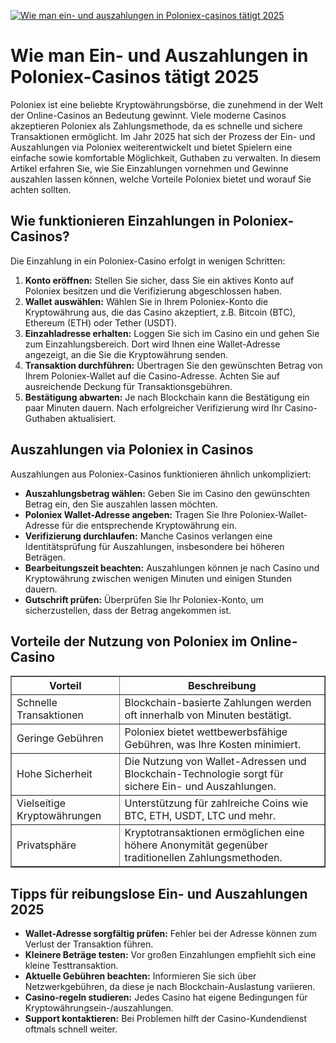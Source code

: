 [![Wie man ein- und auszahlungen in Poloniex-casinos tätigt 2025](https://123-caf.pages.dev/gitsignup.png)](https://vrmoo.ru/Bt82HjjY)

<h1>Wie man Ein- und Auszahlungen in Poloniex-Casinos tätigt 2025</h1>  <p>Poloniex ist eine beliebte Kryptowährungsbörse, die zunehmend in der Welt der Online-Casinos an Bedeutung gewinnt. Viele moderne Casinos akzeptieren Poloniex als Zahlungsmethode, da es schnelle und sichere Transaktionen ermöglicht. Im Jahr 2025 hat sich der Prozess der Ein- und Auszahlungen via Poloniex weiterentwickelt und bietet Spielern eine einfache sowie komfortable Möglichkeit, Guthaben zu verwalten. In diesem Artikel erfahren Sie, wie Sie Einzahlungen vornehmen und Gewinne auszahlen lassen können, welche Vorteile Poloniex bietet und worauf Sie achten sollten.</p>  <h2>Wie funktionieren Einzahlungen in Poloniex-Casinos?</h2>  <p>Die Einzahlung in ein Poloniex-Casino erfolgt in wenigen Schritten:</p> <ol>   <li><strong>Konto eröffnen:</strong> Stellen Sie sicher, dass Sie ein aktives Konto auf Poloniex besitzen und die Verifizierung abgeschlossen haben.</li>   <li><strong>Wallet auswählen:</strong> Wählen Sie in Ihrem Poloniex-Konto die Kryptowährung aus, die das Casino akzeptiert, z.B. Bitcoin (BTC), Ethereum (ETH) oder Tether (USDT).</li>   <li><strong>Einzahladresse erhalten:</strong> Loggen Sie sich im Casino ein und gehen Sie zum Einzahlungsbereich. Dort wird Ihnen eine Wallet-Adresse angezeigt, an die Sie die Kryptowährung senden.</li>   <li><strong>Transaktion durchführen:</strong> Übertragen Sie den gewünschten Betrag von Ihrem Poloniex-Wallet auf die Casino-Adresse. Achten Sie auf ausreichende Deckung für Transaktionsgebühren.</li>   <li><strong>Bestätigung abwarten:</strong> Je nach Blockchain kann die Bestätigung ein paar Minuten dauern. Nach erfolgreicher Verifizierung wird Ihr Casino-Guthaben aktualisiert.</li> </ol>  <h2>Auszahlungen via Poloniex in Casinos</h2>  <p>Auszahlungen aus Poloniex-Casinos funktionieren ähnlich unkompliziert:</p> <ul>   <li><strong>Auszahlungsbetrag wählen:</strong> Geben Sie im Casino den gewünschten Betrag ein, den Sie auszahlen lassen möchten.</li>   <li><strong>Poloniex Wallet-Adresse angeben:</strong> Tragen Sie Ihre Poloniex-Wallet-Adresse für die entsprechende Kryptowährung ein.</li>   <li><strong>Verifizierung durchlaufen:</strong> Manche Casinos verlangen eine Identitätsprüfung für Auszahlungen, insbesondere bei höheren Beträgen.</li>   <li><strong>Bearbeitungszeit beachten:</strong> Auszahlungen können je nach Casino und Kryptowährung zwischen wenigen Minuten und einigen Stunden dauern.</li>   <li><strong>Gutschrift prüfen:</strong> Überprüfen Sie Ihr Poloniex-Konto, um sicherzustellen, dass der Betrag angekommen ist.</li> </ul>  <h2>Vorteile der Nutzung von Poloniex im Online-Casino</h2>  <table border="1" cellpadding="6" cellspacing="0">   <thead>     <tr>       <th>Vorteil</th>       <th>Beschreibung</th>     </tr>   </thead>   <tbody>     <tr>       <td>Schnelle Transaktionen</td>       <td>Blockchain-basierte Zahlungen werden oft innerhalb von Minuten bestätigt.</td>     </tr>     <tr>       <td>Geringe Gebühren</td>       <td>Poloniex bietet wettbewerbsfähige Gebühren, was Ihre Kosten minimiert.</td>     </tr>     <tr>       <td>Hohe Sicherheit</td>       <td>Die Nutzung von Wallet-Adressen und Blockchain-Technologie sorgt für sichere Ein- und Auszahlungen.</td>     </tr>     <tr>       <td>Vielseitige Kryptowährungen</td>       <td>Unterstützung für zahlreiche Coins wie BTC, ETH, USDT, LTC und mehr.</td>     </tr>     <tr>       <td>Privatsphäre</td>       <td>Kryptotransaktionen ermöglichen eine höhere Anonymität gegenüber traditionellen Zahlungsmethoden.</td>     </tr>   </tbody> </table>  <h2>Tipps für reibungslose Ein- und Auszahlungen 2025</h2> <ul>   <li><strong>Wallet-Adresse sorgfältig prüfen:</strong> Fehler bei der Adresse können zum Verlust der Transaktion führen.</li>   <li><strong>Kleinere Beträge testen:</strong> Vor großen Einzahlungen empfiehlt sich eine kleine Testtransaktion.</li>   <li><strong>Aktuelle Gebühren beachten:</strong> Informieren Sie sich über Netzwerkgebühren, da diese je nach Blockchain-Auslastung variieren.</li>   <li><strong>Casino-regeln studieren:</strong> Jedes Casino hat eigene Bedingungen für Kryptowährungsein-/auszahlungen.</li>   <li><strong>Support kontaktieren:</strong> Bei Problemen hilft der Casino-Kundendienst oftmals schnell weiter.</li> </ul>